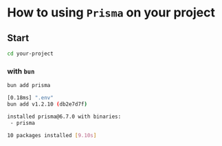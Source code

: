 # How to using `Prisma` on your project

## Start
```bash
cd your-project
```
### with `bun`
```bash
bun add prisma

[0.18ms] ".env"
bun add v1.2.10 (db2e7d7f)

installed prisma@6.7.0 with binaries:
 - prisma

10 packages installed [9.10s]
```
